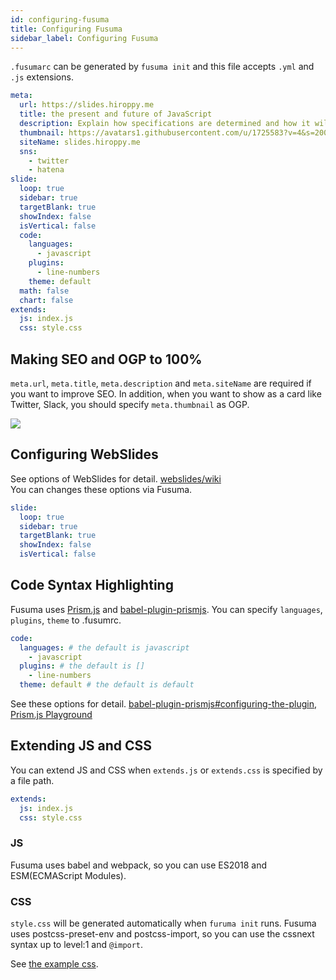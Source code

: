```yaml
---
id: configuring-fusuma
title: Configuring Fusuma
sidebar_label: Configuring Fusuma
---
```


`.fusumarc` can be generated by `fusuma init` and this file accepts `.yml` and `.js` extensions.

```yml
meta:
  url: https://slides.hiroppy.me
  title: the present and future of JavaScript
  description: Explain how specifications are determined and how it will be in the future.
  thumbnail: https://avatars1.githubusercontent.com/u/1725583?v=4&s=200
  siteName: slides.hiroppy.me
  sns:
    - twitter
    - hatena
slide:
  loop: true
  sidebar: true
  targetBlank: true
  showIndex: false
  isVertical: false
  code:
    languages:
      - javascript
    plugins:
      - line-numbers
    theme: default
  math: false
  chart: false
extends:
  js: index.js
  css: style.css
```

## Making SEO and OGP to 100%

`meta.url`, `meta.title`, `meta.description` and `meta.siteName` are required if you want to improve SEO. In addition, when you want to show as a card like Twitter, Slack, you should specify `meta.thumbnail` as OGP.

![](assets/configuring-fusuma-ogp.png)

## Configuring WebSlides

See options of WebSlides for detail. [webslides/wiki](https://github.com/webslides/WebSlides/wiki/Core-API#options)  
You can changes these options via Fusuma.

```yml
slide:
  loop: true
  sidebar: true
  targetBlank: true
  showIndex: false
  isVertical: false
```

## Code Syntax Highlighting

Fusuma uses [Prism.js](https://prismjs.com/) and [babel-plugin-prismjs](https://github.com/mAAdhaTTah/babel-plugin-prismjs). You can specify `languages`, `plugins`, `theme` to .fusumrc.

```yml
code:
  languages: # the default is javascript
    - javascript
  plugins: # the default is []
    - line-numbers
  theme: default # the default is default
```

See these options for detail. [babel-plugin-prismjs#configuring-the-plugin](https://github.com/mAAdhaTTah/babel-plugin-prismjs#configuring-the-plugin), [Prism.js Playground](https://prismjs.com/test.html#language=markup)

## Extending JS and CSS

You can extend JS and CSS when `extends.js` or `extends.css` is specified by a file path.

```yml
extends:
  js: index.js
  css: style.css
```

### JS

Fusuma uses babel and webpack, so you can use ES2018 and ESM(ECMAScript Modules).

### CSS

`style.css` will be generated automatically when `furuma init` runs. Fusuma uses postcss-preset-env and postcss-import, so you can use the cssnext syntax up to level:1 and `@import`.

See [the example css](https://github.com/hiroppy/fusuma/blob/master/samples/intro/style.css).
